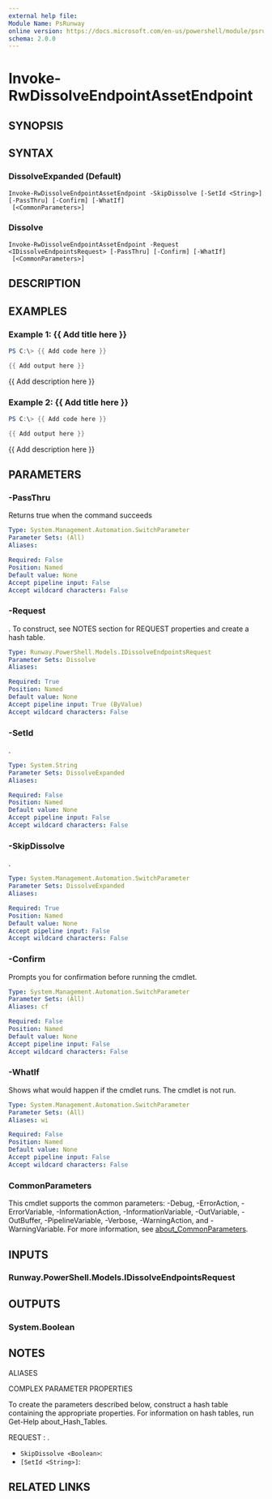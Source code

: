 ```yaml
---
external help file:
Module Name: PsRunway
online version: https://docs.microsoft.com/en-us/powershell/module/psrunway/invoke-rwdissolveendpointassetendpoint
schema: 2.0.0
---
```


# Invoke-RwDissolveEndpointAssetEndpoint

## SYNOPSIS


## SYNTAX

### DissolveExpanded (Default)
```
Invoke-RwDissolveEndpointAssetEndpoint -SkipDissolve [-SetId <String>] [-PassThru] [-Confirm] [-WhatIf]
 [<CommonParameters>]
```

### Dissolve
```
Invoke-RwDissolveEndpointAssetEndpoint -Request <IDissolveEndpointsRequest> [-PassThru] [-Confirm] [-WhatIf]
 [<CommonParameters>]
```

## DESCRIPTION


## EXAMPLES

### Example 1: {{ Add title here }}
```powershell
PS C:\> {{ Add code here }}

{{ Add output here }}
```

{{ Add description here }}

### Example 2: {{ Add title here }}
```powershell
PS C:\> {{ Add code here }}

{{ Add output here }}
```

{{ Add description here }}

## PARAMETERS

### -PassThru
Returns true when the command succeeds

```yaml
Type: System.Management.Automation.SwitchParameter
Parameter Sets: (All)
Aliases:

Required: False
Position: Named
Default value: None
Accept pipeline input: False
Accept wildcard characters: False
```

### -Request
.
To construct, see NOTES section for REQUEST properties and create a hash table.

```yaml
Type: Runway.PowerShell.Models.IDissolveEndpointsRequest
Parameter Sets: Dissolve
Aliases:

Required: True
Position: Named
Default value: None
Accept pipeline input: True (ByValue)
Accept wildcard characters: False
```

### -SetId
.

```yaml
Type: System.String
Parameter Sets: DissolveExpanded
Aliases:

Required: False
Position: Named
Default value: None
Accept pipeline input: False
Accept wildcard characters: False
```

### -SkipDissolve
.

```yaml
Type: System.Management.Automation.SwitchParameter
Parameter Sets: DissolveExpanded
Aliases:

Required: True
Position: Named
Default value: None
Accept pipeline input: False
Accept wildcard characters: False
```

### -Confirm
Prompts you for confirmation before running the cmdlet.

```yaml
Type: System.Management.Automation.SwitchParameter
Parameter Sets: (All)
Aliases: cf

Required: False
Position: Named
Default value: None
Accept pipeline input: False
Accept wildcard characters: False
```

### -WhatIf
Shows what would happen if the cmdlet runs.
The cmdlet is not run.

```yaml
Type: System.Management.Automation.SwitchParameter
Parameter Sets: (All)
Aliases: wi

Required: False
Position: Named
Default value: None
Accept pipeline input: False
Accept wildcard characters: False
```

### CommonParameters
This cmdlet supports the common parameters: -Debug, -ErrorAction, -ErrorVariable, -InformationAction, -InformationVariable, -OutVariable, -OutBuffer, -PipelineVariable, -Verbose, -WarningAction, and -WarningVariable. For more information, see [about_CommonParameters](http://go.microsoft.com/fwlink/?LinkID=113216).

## INPUTS

### Runway.PowerShell.Models.IDissolveEndpointsRequest

## OUTPUTS

### System.Boolean

## NOTES

ALIASES

COMPLEX PARAMETER PROPERTIES

To create the parameters described below, construct a hash table containing the appropriate properties. For information on hash tables, run Get-Help about_Hash_Tables.


REQUEST <IDissolveEndpointsRequest>: .
  - `SkipDissolve <Boolean>`: 
  - `[SetId <String>]`: 

## RELATED LINKS

